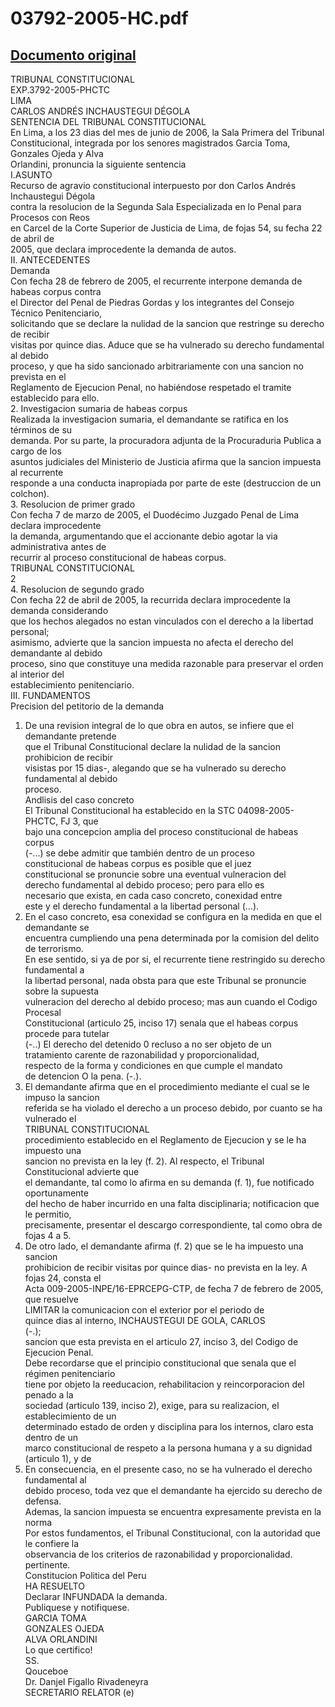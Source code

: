 
03792-2005-HC.pdf
=================
  
[Documento original](https://tc.gob.pe/jurisprudencia/2006/03792-2005-HC.pdf)  
---  
TRIBUNAL CONSTITUCIONAL  
EXP.3792-2005-PHCTC  
LIMA  
CARLOS ANDRÉS INCHAUSTEGUI DÉGOLA  
SENTENCIA DEL TRIBUNAL CONSTITUCIONAL  
En Lima, a los 23 dias del mes de junio de 2006, la Sala Primera del Tribunal  
Constitucional, integrada por los senores magistrados Garcia Toma, Gonzales Ojeda y Alva  
Orlandini, pronuncia la siguiente sentencia  
I.ASUNTO  
Recurso de agravio constitucional interpuesto por don Carlos Andrés Inchaustegui Dégola  
contra la resolucion de la Segunda Sala Especializada en lo Penal para Procesos con Reos  
en Carcel de la Corte Superior de Justicia de Lima, de fojas 54, su fecha 22 de abril de  
2005, que declara improcedente la demanda de autos.  
II. ANTECEDENTES  
Demanda  
Con fecha 28 de febrero de 2005, el recurrente interpone demanda de habeas corpus contra  
el Director del Penal de Piedras Gordas y los integrantes del Consejo Técnico Penitenciario,  
solicitando que se declare la nulidad de la sancion que restringe su derecho de recibir  
visitas por quince dias. Aduce que se ha vulnerado su derecho fundamental al debido  
proceso, y que ha sido sancionado arbitrariamente con una sancion no prevista en el  
Reglamento de Ejecucion Penal, no habiéndose respetado el tramite establecido para ello.  
2. Investigacion sumaria de habeas corpus  
Realizada la investigacion sumaria, el demandante se ratifica en los términos de su  
demanda. Por su parte, la procuradora adjunta de la Procuraduria Publica a cargo de los  
asuntos judiciales del Ministerio de Justicia afirma que la sancion impuesta al recurrente  
responde a una conducta inapropiada por parte de este (destruccion de un colchon).  
3. Resolucion de primer grado  
Con fecha 7 de marzo de 2005, el Duodécimo Juzgado Penal de Lima declara improcedente  
la demanda, argumentando que el accionante debio agotar la via administrativa antes de  
recurrir al proceso constitucional de habeas corpus.  
TRIBUNAL CONSTITUCIONAL  
2  
4. Resolucion de segundo grado  
Con fecha 22 de abril de 2005, la recurrida declara improcedente la demanda considerando  
que los hechos alegados no estan vinculados con el derecho a la libertad personal;  
asimismo, advierte que la sancion impuesta no afecta el derecho del demandante al debido  
proceso, sino que constituye una medida razonable para preservar el orden al interior del  
establecimiento penitenciario.  
III. FUNDAMENTOS  
Precision del petitorio de la demanda  
1. De una revision integral de lo que obra en autos, se infiere que el demandante pretende  
que el Tribunal Constitucional declare la nulidad de la sancion prohibicion de recibir  
visistas por 15 dias-, alegando que se ha vulnerado su derecho fundamental al debido  
proceso.  
Andlisis del caso concreto  
El Tribunal Constitucional ha establecido en la STC 04098-2005-PHCTC, FJ 3, que  
bajo una concepcion amplia del proceso constitucional de habeas corpus  
(-...) se debe admitir que también dentro de un proceso  
constitucional de habeas corpus es posible que el juez  
constitucional se pronuncie sobre una eventual vulneracion del  
derecho fundamental al debido proceso; pero para ello es  
necesario que exista, en cada caso concreto, conexidad entre  
este y el derecho fundamental a la libertad personal (...).  
3. En el caso concreto, esa conexidad se configura en la medida en que el demandante se  
encuentra cumpliendo una pena determinada por la comision del delito de terrorismo.  
En ese sentido, si ya de por si, el recurrente tiene restringido su derecho fundamental a  
la libertad personal, nada obsta para que este Tribunal se pronuncie sobre la supuesta  
vulneracion del derecho al debido proceso; mas aun cuando el Codigo Procesal  
Constitucional (articulo 25, inciso 17) senala que el habeas corpus procede para tutelar  
(-..) El derecho del detenido 0 recluso a no ser objeto de un  
tratamiento carente de razonabilidad y proporcionalidad,  
respecto de la forma y condiciones en que cumple el mandato  
de detencion O la pena. (-.).  
4. El demandante afirma que en el procedimiento mediante el cual se le impuso la sancion  
referida se ha violado el derecho a un proceso debido, por cuanto se ha vulnerado el  
TRIBUNAL CONSTITUCIONAL  
procedimiento establecido en el Reglamento de Ejecucion y se le ha impuesto una  
sancion no prevista en la ley (f. 2). Al respecto, el Tribunal Constitucional advierte que  
el demandante, tal como lo afirma en su demanda (f. 1), fue notificado oportunamente  
del hecho de haber incurrido en una falta disciplinaria; notificacion que le permitio,  
precisamente, presentar el descargo correspondiente, tal como obra de fojas 4 a 5.  
5. De otro lado, el demandante afirma (f. 2) que se le ha impuesto una sancion  
prohibicion de recibir visitas por quince dias- no prevista en la ley. A fojas 24, consta el  
Acta 009-2005-INPE/16-EPRCEPG-CTP, de fecha 7 de febrero de 2005, que resuelve  
LIMITAR la comunicacion con el exterior por el periodo de  
quince dias al interno, INCHAUSTEGUI DE GOLA, CARLOS  
(-.);  
sancion que esta prevista en el articulo 27, inciso 3, del Codigo de Ejecucion Penal.  
Debe recordarse que el principio constitucional que senala que el régimen penitenciario  
tiene por objeto la reeducacion, rehabilitacion y reincorporacion del penado a la  
sociedad (articulo 139, inciso 2), exige, para su realizacion, el establecimiento de un  
determinado estado de orden y disciplina para los internos, claro esta dentro de un  
marco constitucional de respeto a la persona humana y a su dignidad (articulo 1), y de  
6. En consecuencia, en el presente caso, no se ha vulnerado el derecho fundamental al  
debido proceso, toda vez que el demandante ha ejercido su derecho de defensa.  
Ademas, la sancion impuesta se encuentra expresamente prevista en la norma  
Por estos fundamentos, el Tribunal Constitucional, con la autoridad que le confiere la  
observancia de los criterios de razonabilidad y proporcionalidad.  
pertinente.  
Constitucion Politica del Peru  
HA RESUELTO  
Declarar INFUNDADA la demanda.  
Publiquese y notifiquese.  
GARCIA TOMA  
GONZALES OJEDA  
ALVA ORLANDINI  
Lo que certifico!  
SS.  
Qouceboe  
Dr. Danjel Figallo Rivadeneyra  
SECRETARIO RELATOR (e)